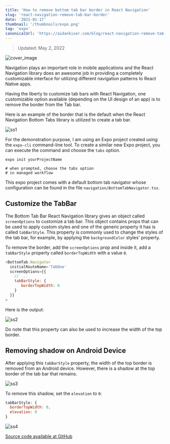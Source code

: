 ```yaml
---
title: 'How to remove bottom tab bar border in React Navigation'
slug: 'react-navigation-remove-tab-bar-border'
date: '2021-01-17'
thumbnail: '/thumbnails/expo.png'
tag: 'expo'
canonicalUrl: 'https://aidankiser.com/blog/react-navigation-remove-tab-bar-border/'
---
```


> Updated: May 2, 2022

![cover_image](https://i.imgur.com/Tu5dv1l.png)

Navigation plays an important role in mobile applications and the React Navigation library does an awesome job in providing a completely customizable interface for utilizing different navigation patterns to React Native apps.

Having the liberty to customize tab bars with React Navigation, one customizable option available (depending on the UI design of an app) is to remove the border from the Tab bar.

Here is an example of the border that is the default when the React Navigation Bottom Tabs library is utilized to create a tab bar.

![ss1](https://i.imgur.com/ttIMI5V.png)

For the demonstration purpose, I am using an Expo project created using the `expo-cli` command-line tool. To create a similar new Expo project, you can execute the command and choose the `tabs` option.

```shell
expo init yourProjectName

# when prompted, choose the tabs option
# in managed workflow
```

This expo project comes with a default bottom tab navigator whose configuration can be found in the file `navigation/BottomTabNavigator.tsx`.

## Customize the TabBar

The Bottom Tab Bar React Navigation library gives an object called `screenOptions` to customize a tab bar. This object contains props that can be used to apply custom styles and one of the generic property it has is called `tabBarStyle`. This property is commonly used to change the styles of the tab bar, for example, by applying the `backgroundColor` styles' property.

To remove the border, add the `screenOptions` prop and inside it, add a `tabBarStyle` property called `borderTopWidth` with a value `0`.

```js
<BottomTab.Navigator
  initialRouteName='TabOne'
  screenOptions={{
    // ...
    tabBarStyle: {
       borderTopWidth: 0
    }
  }}
>
```

Here is the output:

![ss2](https://i.imgur.com/WqR3X9I.png)

Do note that this property can also be used to increase the width of the top border.

## Removing shadow on Android Device

After applying this `tabBarStyle` property, the width of the top border is removed from an Android device. However, there is a shadow at the top border of the tab bar that remains.

![ss3](https://i.imgur.com/ofnBBis.jpg)

To remove this shadow, set the `elevation` to `0`:

```js
tabBarStyle: {
  borderTopWidth: 0,
  elevation: 0
}
```

![ss4](https://i.imgur.com/3TEx5ib.jpg)

[Source code available at GitHub](https://github.com/kiseraidan/react-native-examples/tree/main/remove-tabbar-border)
